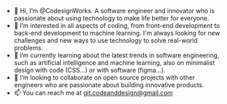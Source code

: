 - 👋 Hi, I’m @CodesignWorks. A software engineer and innovator who is passionate about using technology to make life better for everyone.
- 👀 I’m interested in all aspects of coding, from front-end development to back-end development to machine learning. I'm always looking for new challenges and new ways to use technology to solve real-world problems.
- 🌱 I’m currently learning about the latest trends in software engineering, such as artificial intelligence and machine learning, also on minimalist design with code (CSS...) or with software (figma...).
- 💞️ I’m looking to collaborate on open source projects with other engineers who are passionate about building innovative products.
- 📫 You can reach me at git.codeanddesign@gmail.com

<!---
CodesignWorks/CodesignWorks is a ✨ special ✨ repository because its `README.md` (this file) appears on your GitHub profile.
You can click the Preview link to take a look at your changes.
--->
